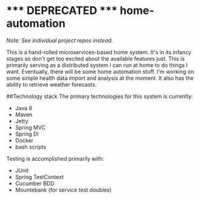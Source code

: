 # *** DEPRECATED *** home-automation

_Note: See individual project repos instead._

This is a hand-rolled microservices-based home system. It's in its infancy stages so don't get too excited about the available features just. This is primarily serving as a distributed system I can run at home to do things I want. Eventually, there will be some home automation stuff. I'm working on some simple health data import and analysis at the moment. It also has the ability to retrieve weather forecasts.

##Technology stack
The primary technologies for this system is currently:
 * Java 8
 * Maven
 * Jetty
 * Spring MVC
 * Spring DI
 * Docker
 * bash scripts

Testing is accomplished primarily with:
 * JUnit
 * Spring TestContext
 * Cucumber BDD
 * Mountebank (for service test doubles)
